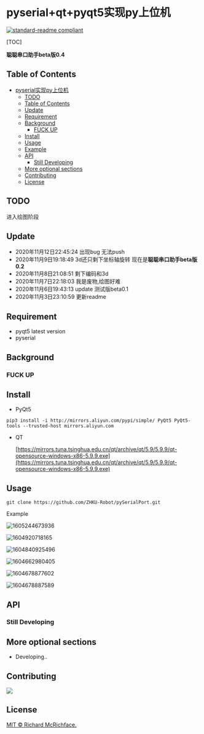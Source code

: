 # pyserial+qt+pyqt5实现py上位机

[![standard-readme compliant](https://img.shields.io/badge/readme%20style-standard-brightgreen.svg?style=flat-square)](https://github.com/RichardLitt/standard-readme)

[TOC]

**聪聪串口助手beta版0.4**

## Table of Contents

- [pyserial实现py上位机](#pyserial实现py上位机)
  - [TODO](#TODO)
  - [Table of Contents](#table-of-contents)
  - [Update](#update)
  - [Requirement](#requirement)
  - [Background](#background)
    - [FUCK UP](#fuck-up)
  - [Install](#install)
  - [Usage](#usage)
  - [Example](#example)
  - [API](#api)
    - [Still Developing](#still-developing)
  - [More optional sections](#more-optional-sections)
  - [Contributing](#contributing)
  - [License](#license)

## TODO

进入绘图阶段

## Update


- 2020年11月12日22:45:24 出现bug 无法push
- 2020年11月9日19:18:49 3d还只剩下坐标轴旋转 现在是**聪聪串口助手beta版0.2**
- 2020年11月8日21:08:51 剩下编码和3d
- 2020年11月7日22:18:03 我是废物,绘图好难
- 2020年11月6日19:43:13 update 测试版beta0.1
- 2020年11月3日23:10:59 更新readme

## Requirement

- pyqt5 latest version
- pyserial

## Background

### FUCK UP

## Install

- PyQt5

```
pip3 install -i http://mirrors.aliyun.com/pypi/simple/ PyQt5 PyQt5-tools --trusted-host mirrors.aliyun.com
```

- QT

    [https://mirrors.tuna.tsinghua.edu.cn/qt/archive/qt/5.9/5.9.9/qt-opensource-windows-x86-5.9.9.exe](https://mirrors.tuna.tsinghua.edu.cn/qt/archive/qt/5.9/5.9.9/qt-opensource-windows-x86-5.9.9.exe)

## Usage

```
git clone https://github.com/ZHKU-Robot/pySerialPort.git
```

Example

![1605244673936](img/1605244673936.png)

![1604920718165](img/1604920718165.png)

![1604840925496](img/1604840925496.png)

![1604662980405](img/1604662980405.png)

![1604678877602](img/1604678877602.png)

![1604678887589](img/1604678887589.png)

## API

### Still Developing

## More optional sections

- Developing..

## Contributing

<img src="https://avatars2.githubusercontent.com/u/44287052?s=60&amp;v=4" />



## License

[MIT © Richard McRichface.](../LICENSE)
